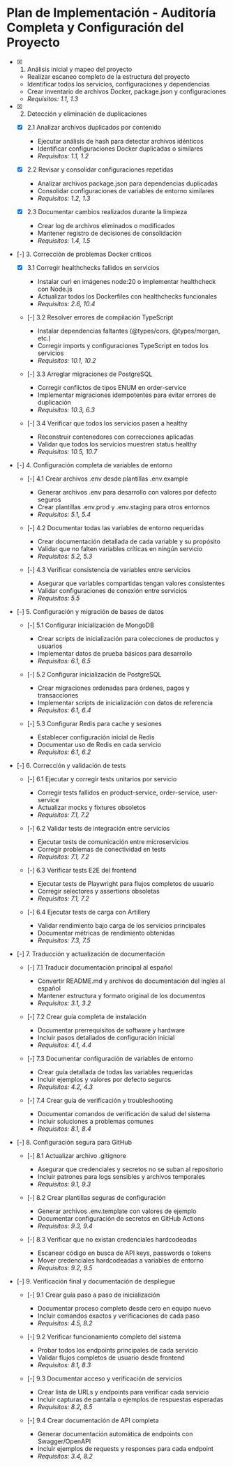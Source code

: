 # Plan de Implementación - Auditoría Completa y Configuración del Proyecto

- [x] 1. Análisis inicial y mapeo del proyecto
  - Realizar escaneo completo de la estructura del proyecto
  - Identificar todos los servicios, configuraciones y dependencias
  - Crear inventario de archivos Docker, package.json y configuraciones
  - _Requisitos: 1.1, 1.3_

- [x] 2. Detección y eliminación de duplicaciones
  - [x] 2.1 Analizar archivos duplicados por contenido
    - Ejecutar análisis de hash para detectar archivos idénticos
    - Identificar configuraciones Docker duplicadas o similares
    - _Requisitos: 1.1, 1.2_

  - [x] 2.2 Revisar y consolidar configuraciones repetidas
    - Analizar archivos package.json para dependencias duplicadas
    - Consolidar configuraciones de variables de entorno similares
    - _Requisitos: 1.2, 1.3_

  - [x] 2.3 Documentar cambios realizados durante la limpieza
    - Crear log de archivos eliminados o modificados
    - Mantener registro de decisiones de consolidación
    - _Requisitos: 1.4, 1.5_

- [-] 3. Corrección de problemas Docker críticos
  - [x] 3.1 Corregir healthchecks fallidos en servicios

    - Instalar curl en imágenes node:20 o implementar healthcheck con Node.js
    - Actualizar todos los Dockerfiles con healthchecks funcionales
    - _Requisitos: 2.6, 10.4_

  - [-] 3.2 Resolver errores de compilación TypeScript
    - Instalar dependencias faltantes (@types/cors, @types/morgan, etc.)
    - Corregir imports y configuraciones TypeScript en todos los servicios
    - _Requisitos: 10.1, 10.2_

  - [-] 3.3 Arreglar migraciones de PostgreSQL
    - Corregir conflictos de tipos ENUM en order-service
    - Implementar migraciones idempotentes para evitar errores de duplicación
    - _Requisitos: 10.3, 6.3_

  - [-] 3.4 Verificar que todos los servicios pasen a healthy
    - Reconstruir contenedores con correcciones aplicadas
    - Validar que todos los servicios muestren status healthy
    - _Requisitos: 10.5, 10.7_

- [-] 4. Configuración completa de variables de entorno
  - [-] 4.1 Crear archivos .env desde plantillas .env.example
    - Generar archivos .env para desarrollo con valores por defecto seguros
    - Crear plantillas .env.prod y .env.staging para otros entornos
    - _Requisitos: 5.1, 5.4_

  - [-] 4.2 Documentar todas las variables de entorno requeridas
    - Crear documentación detallada de cada variable y su propósito
    - Validar que no falten variables críticas en ningún servicio
    - _Requisitos: 5.2, 5.3_

  - [-] 4.3 Verificar consistencia de variables entre servicios
    - Asegurar que variables compartidas tengan valores consistentes
    - Validar configuraciones de conexión entre servicios
    - _Requisitos: 5.5_

- [-] 5. Configuración y migración de bases de datos
  - [-] 5.1 Configurar inicialización de MongoDB
    - Crear scripts de inicialización para colecciones de productos y usuarios
    - Implementar datos de prueba básicos para desarrollo
    - _Requisitos: 6.1, 6.5_

  - [-] 5.2 Configurar inicialización de PostgreSQL
    - Crear migraciones ordenadas para órdenes, pagos y transacciones
    - Implementar scripts de inicialización con datos de referencia
    - _Requisitos: 6.1, 6.4_

  - [-] 5.3 Configurar Redis para cache y sesiones
    - Establecer configuración inicial de Redis
    - Documentar uso de Redis en cada servicio
    - _Requisitos: 6.1, 6.2_

- [-] 6. Corrección y validación de tests
  - [-] 6.1 Ejecutar y corregir tests unitarios por servicio
    - Corregir tests fallidos en product-service, order-service, user-service
    - Actualizar mocks y fixtures obsoletos
    - _Requisitos: 7.1, 7.2_

  - [-] 6.2 Validar tests de integración entre servicios
    - Ejecutar tests de comunicación entre microservicios
    - Corregir problemas de conectividad en tests
    - _Requisitos: 7.1, 7.2_

  - [-] 6.3 Verificar tests E2E del frontend
    - Ejecutar tests de Playwright para flujos completos de usuario
    - Corregir selectores y assertions obsoletas
    - _Requisitos: 7.1, 7.2_

  - [-] 6.4 Ejecutar tests de carga con Artillery
    - Validar rendimiento bajo carga de los servicios principales
    - Documentar métricas de rendimiento obtenidas
    - _Requisitos: 7.3, 7.5_

- [-] 7. Traducción y actualización de documentación
  - [-] 7.1 Traducir documentación principal al español
    - Convertir README.md y archivos de documentación del inglés al español
    - Mantener estructura y formato original de los documentos
    - _Requisitos: 3.1, 3.2_

  - [-] 7.2 Crear guía completa de instalación
    - Documentar prerrequisitos de software y hardware
    - Incluir pasos detallados de configuración inicial
    - _Requisitos: 4.1, 4.4_

  - [-] 7.3 Documentar configuración de variables de entorno
    - Crear guía detallada de todas las variables requeridas
    - Incluir ejemplos y valores por defecto seguros
    - _Requisitos: 4.2, 4.3_

  - [-] 7.4 Crear guía de verificación y troubleshooting
    - Documentar comandos de verificación de salud del sistema
    - Incluir soluciones a problemas comunes
    - _Requisitos: 8.1, 8.4_

- [-] 8. Configuración segura para GitHub
  - [-] 8.1 Actualizar archivo .gitignore
    - Asegurar que credenciales y secretos no se suban al repositorio
    - Incluir patrones para logs sensibles y archivos temporales
    - _Requisitos: 9.1, 9.3_

  - [-] 8.2 Crear plantillas seguras de configuración
    - Generar archivos .env.template con valores de ejemplo
    - Documentar configuración de secretos en GitHub Actions
    - _Requisitos: 9.3, 9.4_

  - [-] 8.3 Verificar que no existan credenciales hardcodeadas
    - Escanear código en busca de API keys, passwords o tokens
    - Mover credenciales hardcodeadas a variables de entorno
    - _Requisitos: 9.2, 9.5_

- [-] 9. Verificación final y documentación de despliegue
  - [-] 9.1 Crear guía paso a paso de inicialización
    - Documentar proceso completo desde cero en equipo nuevo
    - Incluir comandos exactos y verificaciones de cada paso
    - _Requisitos: 4.5, 8.2_

  - [-] 9.2 Verificar funcionamiento completo del sistema
    - Probar todos los endpoints principales de cada servicio
    - Validar flujos completos de usuario desde frontend
    - _Requisitos: 8.1, 8.3_

  - [-] 9.3 Documentar acceso y verificación de servicios
    - Crear lista de URLs y endpoints para verificar cada servicio
    - Incluir capturas de pantalla o ejemplos de respuestas esperadas
    - _Requisitos: 8.2, 8.5_

  - [-] 9.4 Crear documentación de API completa
    - Generar documentación automática de endpoints con Swagger/OpenAPI
    - Incluir ejemplos de requests y responses para cada endpoint
    - _Requisitos: 3.4, 8.2_
